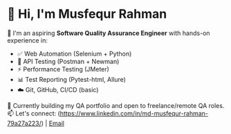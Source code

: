 # 👋 Hi, I'm Musfequr Rahman

🎯 I'm an aspiring **Software Quality Assurance Engineer** with hands-on experience in:

- ✅ Web Automation (Selenium + Python)
- 🔁 API Testing (Postman + Newman)
- ⚡ Performance Testing (JMeter)
- 📊 Test Reporting (Pytest-html, Allure)
- ☁️ Git, GitHub, CI/CD (basic)

📌 Currently building my QA portfolio and open to freelance/remote QA roles.
📫 Let's connect: (https://www.linkedin.com/in/md-musfequr-rahman-79a27a223/) | [Email](musfequr47@gmail.com)
